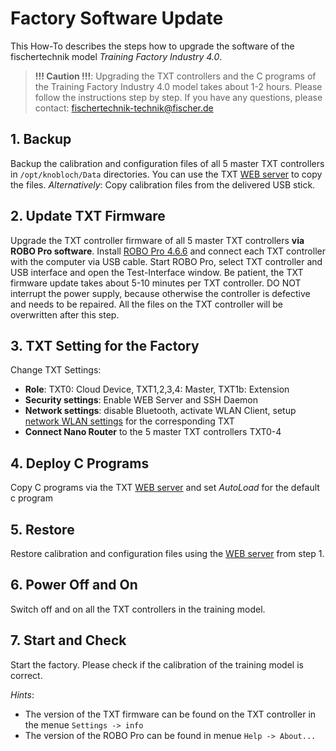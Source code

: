 # Factory Software Update
This How-To describes the steps how to upgrade the software of the fischertechnik model *Training Factory Industry 4.0*.

> **!!! Caution !!!**: Upgrading the TXT controllers and the C programs of the Training Factory Industry 4.0 model takes about 1-2 hours. Please follow the instructions step by step. If you have any questions, please contact: fischertechnik-technik@fischer.de

## 1. Backup
Backup the calibration and configuration files of all 5 master TXT controllers in `/opt/knobloch/Data` directories. You can use the TXT [WEB server](doc/WEBServer.md) to copy the files. *Alternatively*: Copy calibration files from the delivered USB stick.

## 2. Update TXT Firmware
Upgrade the TXT controller firmware of all 5 master TXT controllers **via ROBO Pro software**. Install [ROBO Pro 4.6.6](https://github.com/fischertechnik/FT-TXT/releases/download/v4.6.6/ROBOPro466.msi) and connect each TXT controller with the computer via USB cable. Start ROBO Pro, select TXT controller and USB interface and open the Test-Interface window. Be patient, the TXT firmware update takes about 5-10 minutes per TXT controller. DO NOT interrupt the power supply, because otherwise the controller is defective and needs to be repaired. All the files on the TXT controller will be overwritten after this step.

## 3. TXT Setting for the Factory
Change TXT Settings:
  - **Role**: TXT0: Cloud Device, TXT1,2,3,4: Master, TXT1b: Extension
  - **Security settings**: Enable WEB Server and SSH Daemon
  - **Network settings**: disable Bluetooth, activate WLAN Client, setup [network WLAN settings](doc/Network_Config.md) for the corresponding TXT
  - **Connect Nano Router** to the 5 master TXT controllers TXT0-4

## 4. Deploy C Programs
Copy C programs via the TXT [WEB server](doc/WEBServer.md) and set *AutoLoad* for the default c program

## 5. Restore
Restore calibration and configuration files using the [WEB server](doc/WEBServer.md) from step 1.

## 6. Power Off and On
Switch off and on all the TXT controllers in the training model.

## 7. Start and Check
Start the factory. Please check if the calibration of the training model is correct.


*Hints*:
- The version of the TXT firmware can be found on the TXT controller in the menue `Settings -> info`
- The version of the ROBO Pro can be found in menue `Help -> About...`
